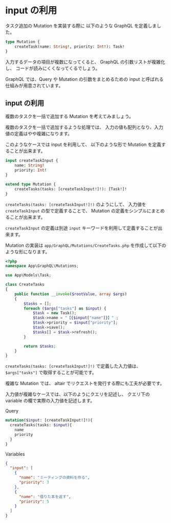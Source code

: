 # input の利用

タスク追加の Mutation を実装する際に 以下のような GraphQL を定義しました。

```graphql
type Mutation {
    createTask(name: String!, priority: Int!): Task!
}
```

入力するデータの項目が複数になってくると、 GraphQL の引数リストが複雑化し、
コードが読みにくくなってくるでしょう。

GraphQL では、Query や Mutation の引数をまとめるための 
input と呼ばれる仕組みが用意されています。

## input の利用

複数のタスクを一括で追加する Mutation を考えてみましょう。

複数のタスクを一括で追加するような処理では、
入力の値も配列となり、入力値の定義はやや複雑になります。

このようなケースでは input を利用して、
以下のような形で Mutation を定義することが出来ます。

```graphql
input createTaskInput {
    name: String!
    priority: Int!
}

extend type Mutation {
    createTasks(tasks: [createTaskInput!]!): [Task!]!
}
```

`createTasks(tasks: [createTaskInput!]!)` のようにして、
入力値を `createTaskInput` の型で定義することで、
Mutation の定義をシンプルにまとめることが出来ます。

`createTaskInput` の定義は別途 `input` キーワードを利用して定義することが出来ます。

Mutation の実装は `app/GraphQL/Mutations/CreateTasks.php` を作成して以下のような形になります。

```php
<?php
namespace App\GraphQL\Mutations;

use App\Models\Task;

class CreateTasks
{
    public function __invoke($rootValue, array $args)
    {
        $tasks = [];
        foreach ($args["tasks"] as $input) {
            $task = new Task();
            $task->name = "【{$input["name"]}】" ;
            $task->priority = $input["priority"];
            $task->save();
            $tasks[] = $task->refresh();
        }

        return $tasks;
    }
}
```

`createTasks(tasks: [createTaskInput!]!)` で定義した入力値は、
`$args["tasks"]` で取得することが可能です。

複雑な Mutation では、
altair でリクエストを発行する際にも工夫が必要です。

入力値が複雑なケースでは、以下のようにクエリを記述し、
クエリ下の variable の欄で実際の入力値を記述します。

Query 

```graphql
mutation($input: [createTaskInput!]!){
  createTasks(tasks: $input){
    name
    priority
  }
}
```

Variables

```json
{
  "input": [
    {
      "name": "ミーティングの資料を作る",
      "priority": 3
    },
    {
      "name": "借りた本を返す",
      "priority": 5
    }
  ]
}
```
